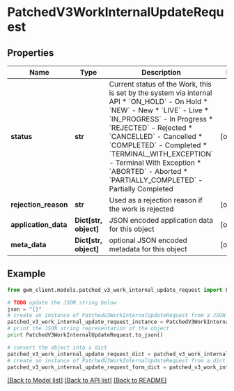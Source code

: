 # PatchedV3WorkInternalUpdateRequest


## Properties
Name | Type | Description | Notes
------------ | ------------- | ------------- | -------------
**status** | **str** | Current status of the Work, this is set by the system via internal API  * &#x60;ON_HOLD&#x60; - On Hold * &#x60;NEW&#x60; - New * &#x60;LIVE&#x60; - Live * &#x60;IN_PROGRESS&#x60; - In Progress * &#x60;REJECTED&#x60; - Rejected * &#x60;CANCELLED&#x60; - Cancelled * &#x60;COMPLETED&#x60; - Completed * &#x60;TERMINAL_WITH_EXCEPTION&#x60; - Terminal With Exception * &#x60;ABORTED&#x60; - Aborted * &#x60;PARTIALLY_COMPLETED&#x60; - Partially Completed | [optional] 
**rejection_reason** | **str** | Used as a rejection reason if the work is rejected | [optional] 
**application_data** | **Dict[str, object]** | JSON encoded application data for this object | [optional] 
**meta_data** | **Dict[str, object]** | optional JSON encoded metadata for this object | [optional] 

## Example

```python
from gwm_client.models.patched_v3_work_internal_update_request import PatchedV3WorkInternalUpdateRequest

# TODO update the JSON string below
json = "{}"
# create an instance of PatchedV3WorkInternalUpdateRequest from a JSON string
patched_v3_work_internal_update_request_instance = PatchedV3WorkInternalUpdateRequest.from_json(json)
# print the JSON string representation of the object
print PatchedV3WorkInternalUpdateRequest.to_json()

# convert the object into a dict
patched_v3_work_internal_update_request_dict = patched_v3_work_internal_update_request_instance.to_dict()
# create an instance of PatchedV3WorkInternalUpdateRequest from a dict
patched_v3_work_internal_update_request_form_dict = patched_v3_work_internal_update_request.from_dict(patched_v3_work_internal_update_request_dict)
```
[[Back to Model list]](../README.md#documentation-for-models) [[Back to API list]](../README.md#documentation-for-api-endpoints) [[Back to README]](../README.md)


